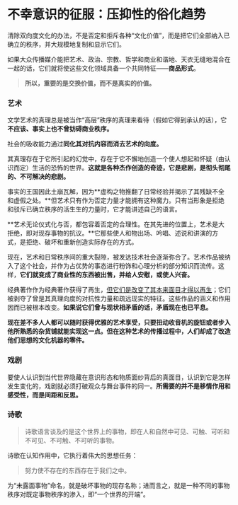 # 不幸意识的征服：压抑性的俗化趋势

清除双向度文化的办法，不是否定和拒斥各种“文化价值”，而是把它们全部纳入已确立的秩序，并大规模地复制和显示它们。

如果大众传播媒介能把艺术、政治、宗教、哲学和商业和谐地、天衣无缝地混合在一起的话，它们就将使这些文化领域具备一个共同特征——**商品形式**。

> **所以，重要的是交换价值，而不是真实的价值。**

### 艺术

文学艺术的真理总是被当作“高层”秩序的真理来看待（假如它得到承认的话），它**不应该、事实上也不曾妨碍商业秩序。**

社会的吸收能力通过**同化其对抗内容而消去艺术的向度。**

其真理存在于它所引起的幻觉中，存在于它不懈地创造一个使人想起和怀疑（由认识而定）生活的恐怖的世界。**这就是各种杰作创造的奇迹，它是悲剧，是彻头彻尾的、不可解决的悲剧。**

事实的王国因此土崩瓦解，因为**虚构之物推翻了日常经验并揭示了其残缺不全和虚假之处。**但艺术只有作为否定力量才能拥有这种魔力。只有当形象是拒绝和驳斥已确立秩序的活生生的力量时，它才能讲述自己的语言。

**艺术无论仪式化与否，都包容着否定的合理性。在其先进的位置上，艺术是大拒绝，即对现存事物的抗议。**它那些使人和物出场、吟唱、述说和讲演的方式，是拒绝、破坏和重新创造实际存在的方式。

现在，艺术和日常秩序间的重大裂隙，被发达技术社会逐渐弥合了。艺术作品被纳入了这个社会，并作为占优势的事态进行粉饰和心理分析的部分知识而流传。这样，**它们就变成了商业性的东西被出售，并给人安慰，或使人兴奋。**

经典著作作为经典著作获得了再生，<u>但它们是改变了其本来面目才得以再生</u>；它们被剥夺了曾是其真理向度的对抗性力量和疏远现实的特征。这些作品的涵义和作用因而已被根本改变。**如果说它们曾与现状相矛盾的话，矛盾现在也已平息。**

**现在差不多人人都可以随时获得优雅的艺术享受，只要扭动收音机的旋钮或者步入他所熟悉的杂货铺就能实现这一点。但在这种艺术的传播过程中，人们却成了改造他们思想的文化机器的零件。**

### 戏剧

要使人认识到当代世界隐藏在意识形态和物质面纱背后的真面目，认识到它是怎样发生变化的，戏剧就必须打破观众与舞台事件的同一。**所需要的并不是移情作用和感受性，而是间距和反思。**

### 诗歌

> 诗歌语言谈及的是这个世界上的事物，即在人和自然中可见、可触、可听和不可见、不可触、不可听的事物。

诗歌在认知作用中，它执行着伟大的思想任务：

> 努力使不存在的东西存在于我们之中。

为“未露面事物”命名，就是破坏事物的现存名称；进而言之，就是一种不同的事物秩序对既定事物秩序的渗入，即“一个世界的开端”。